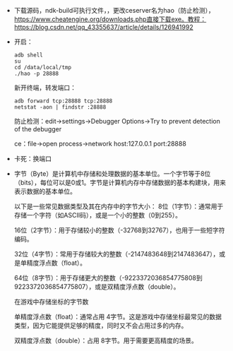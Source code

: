 - 下载源码，ndk-build可执行文件，，更改ceserver名为hao（防止检测），https://www.cheatengine.org/downloads.php直接下载exe。教程：https://blog.csdn.net/qq_43355637/article/details/126941992
- 开启：
  ```
  adb shell
  su
  cd /data/local/tmp
  ./hao -p 28888
  ```
  新开终端，转发端口：
  ```
  adb forward tcp:28888 tcp:28888
  netstat -aon | findstr :28888
  ```
  防止检测：edit->settings->Debugger Options->Try to prevent detection of the debugger
  
  ce：file->open process->network host:127.0.0.1 port:28888
- 卡死：换端口
  
- 字节（Byte）是计算机中存储和处理数据的基本单位。一个字节等于8位（bits），每位可以是0或1。字节是计算机内存中存储数据的基本构建块，用来表示数据的基本单位。

  以下是一些常见数据类型及其在内存中的字节大小：
  8位（1字节）：通常用于存储一个字符（如ASCII码），或是一个小的整数（0到255）。
  
  16位（2字节）：用于存储较小的整数（-32768到32767），也用于一些短字符编码。
  
  32位（4字节）：常用于存储较大的整数（-2147483648到2147483647），或是单精度浮点数（float）。
  
  64位（8字节）：用于存储更大的整数（-9223372036854775808到9223372036854775807），或是双精度浮点数（double）。
  
  在游戏中存储坐标的字节数
  
  单精度浮点数（float）：通常占用 4字节。这是游戏中存储坐标最常见的数据类型，因为它能提供足够的精度，同时又不会占用过多的内存。
  
  双精度浮点数（double）：占用 8字节。用于需要更高精度的场景。
